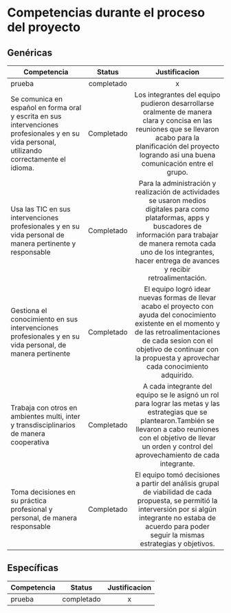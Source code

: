 # Competencias durante el proceso del proyecto


## Genéricas

| Competencia       | Status         |  Justificacion   |
| ------------- |:-------------:| :--------:|
| prueba        | completado          | x         |
| Se comunica en español en forma oral y escrita en sus intervenciones profesionales y en su vida personal, utilizando correctamente el idioma. | Completado | Los integrantes del equipo pudieron desarrollarse oralmente de manera clara y concisa en las reuniones que se llevaron acabo para la planificación del proyecto logrando asi una buena comunicación entre el grupo.
| Usa las TIC en sus intervenciones profesionales y en su vida personal de manera pertinente y responsable | Completado | Para la administración y realización de actividades se usaron medios digitales para como plataformas, apps y buscadores de información para trabajar de manera remota cada uno de los integrantes, hacer entrega de avances y recibir retroalimentación.
|Gestiona el conocimiento en sus intervenciones profesionales y en su vida personal, de manera pertinente | Completado | El equipo logró idear nuevas formas de llevar acabo el proyecto con ayuda del conocimiento existente en el momento y de las retroalimentaciones de cada sesion con el objetivo de continuar con la propuesta y aprovechar cada conocimiento adquirido.
|Trabaja con otros en ambientes multi, inter y transdisciplinarios de manera cooperativa                  | Completado | A cada integrante del equipo se le asignó un rol para lograr  las metas y las estrategias que se plantearon.También se llevaron a cabo reuniones con el objetivo de llevar un orden y control del aprovechamiento de cada integrante.
|Toma decisiones en su práctica profesional y personal, de manera responsable                             | Completado | El equipo tomó decisiones a partir del análisis grupal de viabilidad de cada propuesta, se permitió la interversión por si algún integrante no estaba de acuerdo para poder seguir la mismas estrategias y objetivos.

## Específicas

| Competencia       | Status         |  Justificacion   |
| ------------- |:-------------:| :--------:|
| prueba        | completado          | x         |
